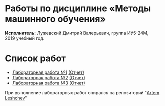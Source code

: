 # Работы по дисциплине «Методы машинного обучения»
**Исполнитель:** Лужевский Дмитрий Валерьевич, группа ИУ5-24М, 2019&nbsp;учебный год.
# Список работ 
- [Лабораторная работа №1](https://github.com/Luzhevsky/machine_learning/tree/master/laba1) [(Отчет)](https://github.com/Luzhevsky/machine_learning/blob/master/laba1/Laba1ML.pdf)
- [Лабораторная работа №2](https://github.com/Luzhevsky/machine_learning/tree/master/laba2) [(Отчет)](https://github.com/Luzhevsky/machine_learning/blob/master/laba2/Laba2ML.pdf)
- [Лабораторная работа №3](https://github.com/Luzhevsky/machine_learning/tree/master/laba3) [(Отчет)](https://github.com/Luzhevsky/machine_learning/blob/master/laba3/Laba3ML.pdf)

При выполнение лабораторных работ опирался на репозиторий "[Artem Leshchev](https://github.com/matshch/iu5_ml_course)"
